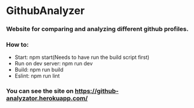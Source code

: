 # GithubAnalyzer
### Website for comparing and analyzing different github profiles.

### How to:
- Start: npm start(Needs to have run the build script first)
- Run on dev server: npm run dev
- Build: npm run build
- Eslint: npm run lint

### You can see the site on https://github-analyzator.herokuapp.com/
